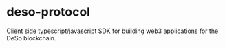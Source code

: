 # deso-protocol

Client side typescript/javascript SDK for building web3 applications for the DeSo blockchain.
